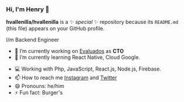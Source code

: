 ### Hi, I'm Henry 👋

**hvallenilla/hvallenilla** is a ✨ _special_ ✨ repository because its `README.md` (this file) appears on your GitHub profile.

I/m Backend Engineer

- 🔭 I’m currently working on [Evaluados](https://www.e-valuados.com) as **CTO**
- 🌱 I’m currently learning React Native, Cloud Google.
<!-- 👯 I’m looking to collaborate on ...
- 🤔 I’m looking for help with ...
- 💬 Ask me about ... -->
- :computer: Working with Php, JavaScript, React.js, Node.js, Firebase.
- 📫 How to reach me [Instagram](https://www.instagram.com/hvallenilla/) and [Twitter](https://www.twitter.com/hvallenilla/)
- 😄 Pronouns: he/him
- ⚡ Fun fact: Burger's


